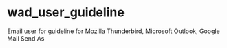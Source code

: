 # wad_user_guideline
Email user for guideline for Mozilla Thunderbird, Microsoft Outlook, Google Mail Send As
